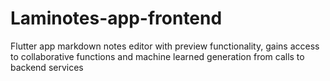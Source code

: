 # Laminotes-app-frontend
Flutter app markdown notes editor with preview functionality, gains access to collaborative functions and machine learned generation from calls to backend services
